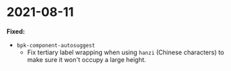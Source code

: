 # 2021-08-11
**Fixed:**

- `bpk-component-autosuggest`
  - Fix tertiary label wrapping when using `hanzi` (Chinese characters) to make sure it won't occupy a large height.
